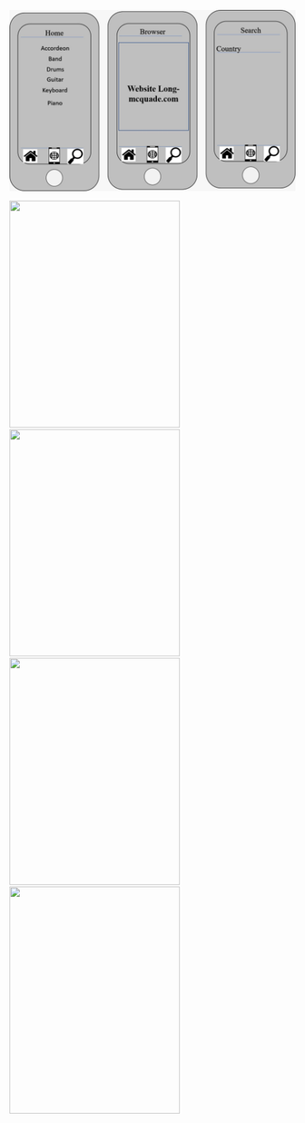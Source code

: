 ![image](musicshop.png)

<image src="https://github.com/CollegeBoreal/INF1083-200-19A-01/blob/master/4.Components/b300105201-tab-ng/Image%201.png?raw=true" width = "300" height = "400"></image>
<image src="https://github.com/CollegeBoreal/INF1083-200-19A-01/blob/master/4.Components/b300105201-tab-ng/Image2.png?raw=true" width = "300" height = "400"></image>
<image src="https://github.com/CollegeBoreal/INF1083-200-19A-01/blob/master/4.Components/b300105201-tab-ng/Image3..png?raw=true" width = "300" height = "400"></image>
<image src="https://github.com/CollegeBoreal/INF1083-200-19A-01/blob/master/4.Components/b300105201-tab-ng/Image4.png?raw=true" width = "300" height = "400"></image>
